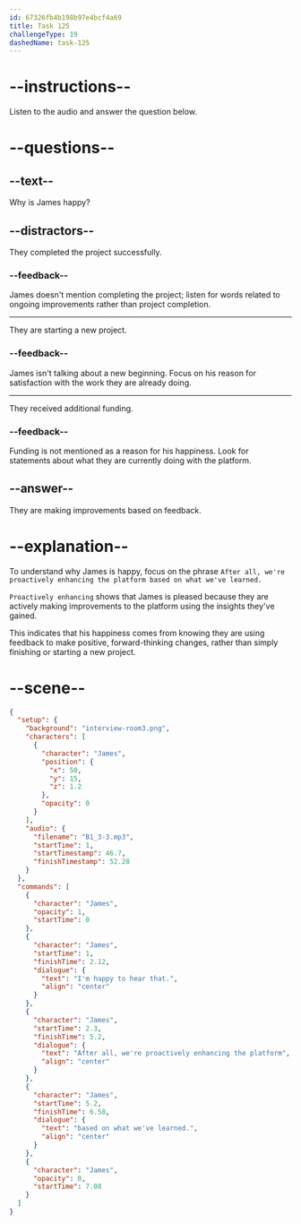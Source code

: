 ```yaml
---
id: 67326fb4b198b97e4bcf4a69
title: Task 125
challengeType: 19
dashedName: task-125
---
```


<!-- (audio) James: I'm happy to hear that. After all, we're proactively enhancing the platform based on what we've learned. -->

# --instructions--

Listen to the audio and answer the question below.

# --questions--

## --text--

Why is James happy?

## --distractors--

They completed the project successfully.

### --feedback--

James doesn't mention completing the project; listen for words related to ongoing improvements rather than project completion.

---

They are starting a new project.

### --feedback--

James isn't talking about a new beginning. Focus on his reason for satisfaction with the work they are already doing.

---

They received additional funding.

### --feedback--

Funding is not mentioned as a reason for his happiness. Look for statements about what they are currently doing with the platform.

## --answer--

They are making improvements based on feedback.

# --explanation--

To understand why James is happy, focus on the phrase `After all, we're proactively enhancing the platform based on what we've learned.` 

`Proactively enhancing` shows that James is pleased because they are actively making improvements to the platform using the insights they've gained. 

This indicates that his happiness comes from knowing they are using feedback to make positive, forward-thinking changes, rather than simply finishing or starting a new project.

# --scene--

```json
{
  "setup": {
    "background": "interview-room3.png",
    "characters": [
      {
        "character": "James",
        "position": {
          "x": 50,
          "y": 15,
          "z": 1.2
        },
        "opacity": 0
      }
    ],
    "audio": {
      "filename": "B1_3-3.mp3",
      "startTime": 1,
      "startTimestamp": 46.7,
      "finishTimestamp": 52.28
    }
  },
  "commands": [
    {
      "character": "James",
      "opacity": 1,
      "startTime": 0
    },
    {
      "character": "James",
      "startTime": 1,
      "finishTime": 2.12,
      "dialogue": {
        "text": "I'm happy to hear that.",
        "align": "center"
      }
    },
    {
      "character": "James",
      "startTime": 2.3,
      "finishTime": 5.2,
      "dialogue": {
        "text": "After all, we're proactively enhancing the platform",
        "align": "center"
      }
    },
    {
      "character": "James",
      "startTime": 5.2,
      "finishTime": 6.58,
      "dialogue": {
        "text": "based on what we've learned.",
        "align": "center"
      }
    },
    {
      "character": "James",
      "opacity": 0,
      "startTime": 7.08
    }
  ]
}
```


